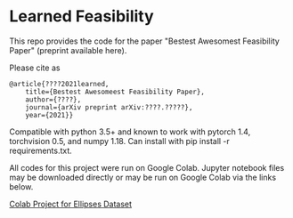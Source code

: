 # Learned Feasibility

This repo provides the code for the paper "Bestest Awesomest Feasibility Paper" (preprint available here). 

Please cite as

    @article{????2021learned,
        title={Bestest Awesomeest Feasibility Paper},
        author={????},
        journal={arXiv preprint arXiv:????.?????},
        year={2021}}

Compatible with python 3.5+ and known to work with pytorch 1.4, torchvision 0.5, and numpy 1.18. Can install with pip install -r requirements.txt.

All codes for this project were run on Google Colab. Jupyter notebook files may be downloaded directly or may be run on Google Colab via the links below.

[Colab Project for Ellipses Dataset](https://colab.research.google.com/drive/1Tl3nMPyWfB-FKRzWKJWGjAI99hqVqj_Q?usp=sharing)
